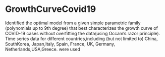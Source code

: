 # GrowthCurveCovid19
Identified the optimal model from a given simple parametric family (polynomials up to 9th degree) that best characterizes the growth curve of COVID-19 cases without overfitting the data(using Occam’s razor principle). Time series data for different countries,including (but not limited to) China, SouthKorea, Japan,Italy, Spain, France, UK, Germany, Netherlands,USA,Greece. were used
